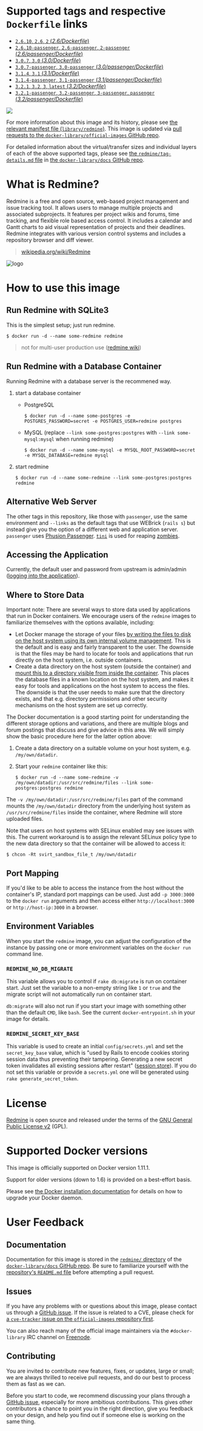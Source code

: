 # Supported tags and respective `Dockerfile` links

-	[`2.6.10`, `2.6`, `2` (*2.6/Dockerfile*)](https://github.com/docker-library/redmine/blob/59319e8ad8ddd777d88b76de6bb10cc7e54d01b3/2.6/Dockerfile)
-	[`2.6.10-passenger`, `2.6-passenger`, `2-passenger` (*2.6/passenger/Dockerfile*)](https://github.com/docker-library/redmine/blob/9fdf8a16772d46ce8b9596c1edf887b96700f71c/2.6/passenger/Dockerfile)
-	[`3.0.7`, `3.0` (*3.0/Dockerfile*)](https://github.com/docker-library/redmine/blob/99752f3d9bc5ccd9f69d16e2105d287df17f5ac2/3.0/Dockerfile)
-	[`3.0.7-passenger`, `3.0-passenger` (*3.0/passenger/Dockerfile*)](https://github.com/docker-library/redmine/blob/9fdf8a16772d46ce8b9596c1edf887b96700f71c/3.0/passenger/Dockerfile)
-	[`3.1.4`, `3.1` (*3.1/Dockerfile*)](https://github.com/docker-library/redmine/blob/59319e8ad8ddd777d88b76de6bb10cc7e54d01b3/3.1/Dockerfile)
-	[`3.1.4-passenger`, `3.1-passenger` (*3.1/passenger/Dockerfile*)](https://github.com/docker-library/redmine/blob/9fdf8a16772d46ce8b9596c1edf887b96700f71c/3.1/passenger/Dockerfile)
-	[`3.2.1`, `3.2`, `3`, `latest` (*3.2/Dockerfile*)](https://github.com/docker-library/redmine/blob/59319e8ad8ddd777d88b76de6bb10cc7e54d01b3/3.2/Dockerfile)
-	[`3.2.1-passenger`, `3.2-passenger`, `3-passenger`, `passenger` (*3.2/passenger/Dockerfile*)](https://github.com/docker-library/redmine/blob/9fdf8a16772d46ce8b9596c1edf887b96700f71c/3.2/passenger/Dockerfile)

[![](https://badge.imagelayers.io/redmine:latest.svg)](https://imagelayers.io/?images=redmine:2.6.10,redmine:2.6.10-passenger,redmine:3.0.7,redmine:3.0.7-passenger,redmine:3.1.4,redmine:3.1.4-passenger,redmine:3.2.1,redmine:3.2.1-passenger)

For more information about this image and its history, please see [the relevant manifest file (`library/redmine`)](https://github.com/docker-library/official-images/blob/master/library/redmine). This image is updated via [pull requests to the `docker-library/official-images` GitHub repo](https://github.com/docker-library/official-images/pulls?q=label%3Alibrary%2Fredmine).

For detailed information about the virtual/transfer sizes and individual layers of each of the above supported tags, please see [the `redmine/tag-details.md` file](https://github.com/docker-library/docs/blob/master/redmine/tag-details.md) in [the `docker-library/docs` GitHub repo](https://github.com/docker-library/docs).

# What is Redmine?

Redmine is a free and open source, web-based project management and issue tracking tool. It allows users to manage multiple projects and associated subprojects. It features per project wikis and forums, time tracking, and flexible role based access control. It includes a calendar and Gantt charts to aid visual representation of projects and their deadlines. Redmine integrates with various version control systems and includes a repository browser and diff viewer.

> [wikipedia.org/wiki/Redmine](https://en.wikipedia.org/wiki/Redmine)

![logo](https://raw.githubusercontent.com/docker-library/docs/969091c4c590befe236a71d4a7bce5823fff020d/redmine/logo.png)

# How to use this image

## Run Redmine with SQLite3

This is the simplest setup; just run redmine.

```console
$ docker run -d --name some-redmine redmine
```

> not for multi-user production use ([redmine wiki](http://www.redmine.org/projects/redmine/wiki/RedmineInstall#Supported-database-back-ends))

## Run Redmine with a Database Container

Running Redmine with a database server is the recommened way.

1.	start a database container

	-	PostgreSQL

		```console
		$ docker run -d --name some-postgres -e POSTGRES_PASSWORD=secret -e POSTGRES_USER=redmine postgres
		```

	-	MySQL (replace `--link some-postgres:postgres` with `--link some-mysql:mysql` when running redmine)

		```console
		$ docker run -d --name some-mysql -e MYSQL_ROOT_PASSWORD=secret -e MYSQL_DATABASE=redmine mysql
		```

2.	start redmine

	```console
	$ docker run -d --name some-redmine --link some-postgres:postgres redmine
	```

## Alternative Web Server

The other tags in this repository, like those with `passenger`, use the same environment and `--links` as the default tags that use WEBrick (`rails s`) but instead give you the option of a different web and application server. `passenger` uses [Phusion Passenger](https://www.phusionpassenger.com/). [`tini`](https://github.com/krallin/tini) is used for reaping [zombies](https://en.wikipedia.org/wiki/Zombie_process).

## Accessing the Application

Currently, the default user and password from upstream is admin/admin ([logging into the application](https://www.redmine.org/projects/redmine/wiki/RedmineInstall#Step-10-Logging-into-the-application)).

## Where to Store Data

Important note: There are several ways to store data used by applications that run in Docker containers. We encourage users of the `redmine` images to familiarize themselves with the options available, including:

-	Let Docker manage the storage of your files [by writing the files to disk on the host system using its own internal volume management](https://docs.docker.com/userguide/dockervolumes/#adding-a-data-volume). This is the default and is easy and fairly transparent to the user. The downside is that the files may be hard to locate for tools and applications that run directly on the host system, i.e. outside containers.
-	Create a data directory on the host system (outside the container) and [mount this to a directory visible from inside the container](https://docs.docker.com/userguide/dockervolumes/#mount-a-host-directory-as-a-data-volume). This places the database files in a known location on the host system, and makes it easy for tools and applications on the host system to access the files. The downside is that the user needs to make sure that the directory exists, and that e.g. directory permissions and other security mechanisms on the host system are set up correctly.

The Docker documentation is a good starting point for understanding the different storage options and variations, and there are multiple blogs and forum postings that discuss and give advice in this area. We will simply show the basic procedure here for the latter option above:

1.	Create a data directory on a suitable volume on your host system, e.g. `/my/own/datadir`.
2.	Start your `redmine` container like this:

	```console
	$ docker run -d --name some-redmine -v /my/own/datadir:/usr/src/redmine/files --link some-postgres:postgres redmine
	```

The `-v /my/own/datadir:/usr/src/redmine/files` part of the command mounts the `/my/own/datadir` directory from the underlying host system as `/usr/src/redmine/files` inside the container, where Redmine will store uploaded files.

Note that users on host systems with SELinux enabled may see issues with this. The current workaround is to assign the relevant SELinux policy type to the new data directory so that the container will be allowed to access it:

```console
$ chcon -Rt svirt_sandbox_file_t /my/own/datadir
```

## Port Mapping

If you'd like to be able to access the instance from the host without the container's IP, standard port mappings can be used. Just add `-p 3000:3000` to the `docker run` arguments and then access either `http://localhost:3000` or `http://host-ip:3000` in a browser.

## Environment Variables

When you start the `redmine` image, you can adjust the configuration of the instance by passing one or more environment variables on the `docker run` command line.

### `REDMINE_NO_DB_MIGRATE`

This variable allows you to control if `rake db:migrate` is run on container start. Just set the variable to a non-empty string like `1` or `true` and the migrate script will not automatically run on container start.

`db:migrate` will also not run if you start your image with something other than the default `CMD`, like `bash`. See the current `docker-entrypoint.sh` in your image for details.

### `REDMINE_SECRET_KEY_BASE`

This variable is used to create an initial `config/secrets.yml` and set the `secret_key_base` value, which is "used by Rails to encode cookies storing session data thus preventing their tampering. Generating a new secret token invalidates all existing sessions after restart" ([session store](https://www.redmine.org/projects/redmine/wiki/RedmineInstall#Step-5-Session-store-secret-generation)). If you do not set this variable or provide a `secrets.yml` one will be generated using `rake generate_secret_token`.

# License

[Redmine](https://www.redmine.org/projects/redmine/wiki) is open source and released under the terms of the [GNU General Public License v2](https://www.gnu.org/licenses/old-licenses/gpl-2.0.html) (GPL).

# Supported Docker versions

This image is officially supported on Docker version 1.11.1.

Support for older versions (down to 1.6) is provided on a best-effort basis.

Please see [the Docker installation documentation](https://docs.docker.com/installation/) for details on how to upgrade your Docker daemon.

# User Feedback

## Documentation

Documentation for this image is stored in the [`redmine/` directory](https://github.com/docker-library/docs/tree/master/redmine) of the [`docker-library/docs` GitHub repo](https://github.com/docker-library/docs). Be sure to familiarize yourself with the [repository's `README.md` file](https://github.com/docker-library/docs/blob/master/README.md) before attempting a pull request.

## Issues

If you have any problems with or questions about this image, please contact us through a [GitHub issue](https://github.com/docker-library/redmine/issues). If the issue is related to a CVE, please check for [a `cve-tracker` issue on the `official-images` repository first](https://github.com/docker-library/official-images/issues?q=label%3Acve-tracker).

You can also reach many of the official image maintainers via the `#docker-library` IRC channel on [Freenode](https://freenode.net).

## Contributing

You are invited to contribute new features, fixes, or updates, large or small; we are always thrilled to receive pull requests, and do our best to process them as fast as we can.

Before you start to code, we recommend discussing your plans through a [GitHub issue](https://github.com/docker-library/redmine/issues), especially for more ambitious contributions. This gives other contributors a chance to point you in the right direction, give you feedback on your design, and help you find out if someone else is working on the same thing.

